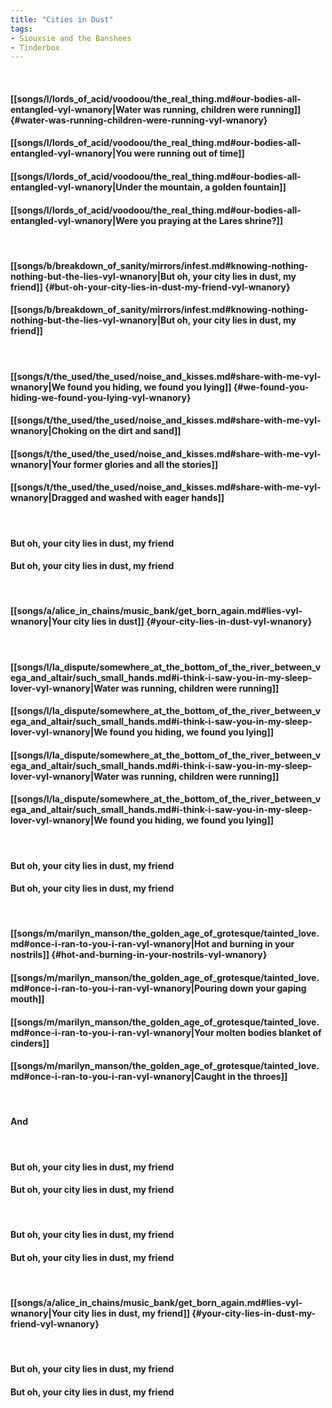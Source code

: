 ```yaml
---
title: "Cities in Dust"
tags:
- Siouxsie and the Banshees
- Tinderbox
---
```

&nbsp;
#### [[songs/l/lords_of_acid/voodoou/the_real_thing.md#our-bodies-all-entangled-vyl-wnanory|Water was running, children were running]] {#water-was-running-children-were-running-vyl-wnanory}
#### [[songs/l/lords_of_acid/voodoou/the_real_thing.md#our-bodies-all-entangled-vyl-wnanory|You were running out of time]]
#### [[songs/l/lords_of_acid/voodoou/the_real_thing.md#our-bodies-all-entangled-vyl-wnanory|Under the mountain, a golden fountain]]
#### [[songs/l/lords_of_acid/voodoou/the_real_thing.md#our-bodies-all-entangled-vyl-wnanory|Were you praying at the Lares shrine?]]
&nbsp;
#### [[songs/b/breakdown_of_sanity/mirrors/infest.md#knowing-nothing-nothing-but-the-lies-vyl-wnanory|But oh, your city lies in dust, my friend]] {#but-oh-your-city-lies-in-dust-my-friend-vyl-wnanory}
#### [[songs/b/breakdown_of_sanity/mirrors/infest.md#knowing-nothing-nothing-but-the-lies-vyl-wnanory|But oh, your city lies in dust, my friend]]
&nbsp;
#### [[songs/t/the_used/the_used/noise_and_kisses.md#share-with-me-vyl-wnanory|We found you hiding, we found you lying]] {#we-found-you-hiding-we-found-you-lying-vyl-wnanory}
#### [[songs/t/the_used/the_used/noise_and_kisses.md#share-with-me-vyl-wnanory|Choking on the dirt and sand]]
#### [[songs/t/the_used/the_used/noise_and_kisses.md#share-with-me-vyl-wnanory|Your former glories and all the stories]]
#### [[songs/t/the_used/the_used/noise_and_kisses.md#share-with-me-vyl-wnanory|Dragged and washed with eager hands]]
&nbsp;
#### But oh, your city lies in dust, my friend
#### But oh, your city lies in dust, my friend
&nbsp;
#### [[songs/a/alice_in_chains/music_bank/get_born_again.md#lies-vyl-wnanory|Your city lies in dust]] {#your-city-lies-in-dust-vyl-wnanory}
&nbsp;
#### [[songs/l/la_dispute/somewhere_at_the_bottom_of_the_river_between_vega_and_altair/such_small_hands.md#i-think-i-saw-you-in-my-sleep-lover-vyl-wnanory|Water was running, children were running]]
#### [[songs/l/la_dispute/somewhere_at_the_bottom_of_the_river_between_vega_and_altair/such_small_hands.md#i-think-i-saw-you-in-my-sleep-lover-vyl-wnanory|We found you hiding, we found you lying]]
#### [[songs/l/la_dispute/somewhere_at_the_bottom_of_the_river_between_vega_and_altair/such_small_hands.md#i-think-i-saw-you-in-my-sleep-lover-vyl-wnanory|Water was running, children were running]]
#### [[songs/l/la_dispute/somewhere_at_the_bottom_of_the_river_between_vega_and_altair/such_small_hands.md#i-think-i-saw-you-in-my-sleep-lover-vyl-wnanory|We found you hiding, we found you lying]]
&nbsp;
#### But oh, your city lies in dust, my friend
#### But oh, your city lies in dust, my friend
&nbsp;
#### [[songs/m/marilyn_manson/the_golden_age_of_grotesque/tainted_love.md#once-i-ran-to-you-i-ran-vyl-wnanory|Hot and burning in your nostrils]] {#hot-and-burning-in-your-nostrils-vyl-wnanory}
#### [[songs/m/marilyn_manson/the_golden_age_of_grotesque/tainted_love.md#once-i-ran-to-you-i-ran-vyl-wnanory|Pouring down your gaping mouth]]
#### [[songs/m/marilyn_manson/the_golden_age_of_grotesque/tainted_love.md#once-i-ran-to-you-i-ran-vyl-wnanory|Your molten bodies blanket of cinders]]
#### [[songs/m/marilyn_manson/the_golden_age_of_grotesque/tainted_love.md#once-i-ran-to-you-i-ran-vyl-wnanory|Caught in the throes]]
&nbsp;
#### And
&nbsp;
#### But oh, your city lies in dust, my friend
#### But oh, your city lies in dust, my friend
&nbsp;
#### But oh, your city lies in dust, my friend
#### But oh, your city lies in dust, my friend
&nbsp;
#### [[songs/a/alice_in_chains/music_bank/get_born_again.md#lies-vyl-wnanory|Your city lies in dust, my friend]] {#your-city-lies-in-dust-my-friend-vyl-wnanory}
&nbsp;
#### But oh, your city lies in dust, my friend
#### But oh, your city lies in dust, my friend
